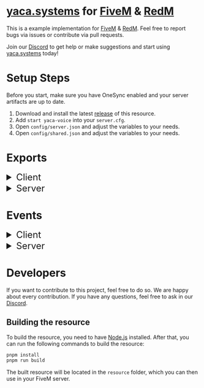 # [yaca.systems](https://yaca.systems/) for [FiveM](https://fivem.net/) & [RedM](https://redm.net/)

This is a example implementation for [FiveM](https://fivem.net/) & [RedM](https://redm.net/).
Feel free to report bugs via issues or contribute via pull requests.

Join our [Discord](http://discord.yaca.systems/) to get help or make suggestions and start
using [yaca.systems](https://yaca.systems/) today!

# Setup Steps

Before you start, make sure you have OneSync enabled and your server artifacts are up to date.

1. Download and install the latest [release](https://github.com/yaca-systems/fivem-yaca-typescript/releases) of this
   resource.
2. Add `start yaca-voice` into your `server.cfg`.
3. Open `config/server.json` and adjust the variables to your needs.
4. Open `config/shared.json` and adjust the variables to your needs.

# Exports

<details>
<summary style="font-size: x-large">Client</summary>

### General

#### `getVoiceRange(): int`

Get the current voice range of the player as `int`.

#### `getVoiceRanges(): int[]`

Get all voice ranges as `int[]`.

#### `changeVoiceRange(increase: boolean): void`

Change the voice range of the player.

#### `getMicrophoneMuteState(): boolean`

Get the microphone mute state of the player as `boolean`.

#### `getMicrophoneDisabledState(): boolean`

Get the microphone disabled state of the player as `boolean`.

#### `getSoundMuteState(): boolean`

Get the sound mute state of the player as `boolean`.

#### `getSoundDisabledState(): boolean`

Get the sound disabled state of the player as `boolean`.

#### `getPluginState(): string`

Get the current plugin state as `string`.

The state can be one of the following:

- `"NOT_CONNECTED"`: The plugin is not connected
- `"CONNECTED`: The plugin is connected
- `"OUTDATED_VERSION"`: The plugin is not the version set in the dashboard
- `"WRONG_TS_SERVER"`: The user is connected to the wrong Teamspeak server
- `"IN_INGAME_CHANNEL"`: The user is in the ingame channel
- `"IN_EXCLUDED_CHANNEL"`: The user is in an excluded channel

#### `getGlobalErrorLevel(): number`

Get the global error level as `number`.

#### `setSpectatingPlayer(playerId: number | false)`

Set the player to spectate.

| Parameter | Type              | Description       |
|-----------|-------------------|-------------------|
| playerId  | `number \| false` | the player to set |

#### `getSpectatingPlayer(): number`

Get the player the user is spectating as `number`.

### Radio

#### `enableRadio(state: boolean)`

Enables or disables the radio system.

| Parameter | Type      | Description                                    |
|-----------|-----------|------------------------------------------------|
| state     | `boolean` | `true` to enable the radio, `false` to disable |

#### `isRadioEnabled(): boolean`

Returns whether the radio system is enabled as `boolean`.

#### `changeRadioFrequency(frequency: string)`

Changes the radio frequency of the active channel.

| Parameter | Type     | Description                                |
|-----------|----------|--------------------------------------------|
| frequency | `string` | The frequency to set the active channel to |

#### `changeRadioFrequencyRaw(channel: number, frequency: string)`

Changes the radio frequency.

| Parameter | Type     | Description                                                                           |
|-----------|----------|---------------------------------------------------------------------------------------|
| channel?  | `number` | the channel number. Defaults to the current active channel when no channel is passed. |
| frequency | `string` | the frequency to set the channel to                                                   |

#### `getRadioFrequency(channel: number): string`

Returns the frequency of a radio channel as `string`.

| Parameter | Type     | Description                                                                           |
|-----------|----------|---------------------------------------------------------------------------------------|
| channel?  | `number` | the channel number. Defaults to the current active channel when no channel is passed. |

#### `muteRadioChannel()`

Mutes the current active radio channel.

#### `muteRadioChannelRaw(channel: number):ol`

Mutes a radio channel.

| Parameter | Type     | Description                                                                            |
|-----------|----------|----------------------------------------------------------------------------------------|
| channel?  | `number` | the channel to mute. Defaults to the current active channel when no channel is passed. |

#### `isRadioChannelMuted(channel: number): boolean`

Returns whether a radio channel is muted as `boolean`.

| Parameter | Type     | Description        |
|-----------|----------|--------------------|
| channel   | `number` | the channel number |

#### `setActiveRadioChannel(channel: number): bool`

Changes the active radio channel. Returns whether the operation was successful as `bool`.

| Parameter | Type     | Description           |
|-----------|----------|-----------------------|
| channel   | `number` | the new radio channel |

#### `getActiveRadioChannel(): number`

Returns the active radio channel as `number`.

#### `setSecondaryRadioChannel(channel: number): bool`

Changes the secondary radio channel. Returns whether the operation was successful as `bool`.

| Parameter | Type     | Description           |
|-----------|----------|-----------------------|
| channel   | `number` | the new radio channel |

#### `getSecondaryRadioChannel(): number`

Returns the secondary radio channel as `number`.

#### `changeRadioChannelVolume(higher: boolean): bool`

Changes the volume of the active radio channel. Returns whether the operation was successful as `bool`.

| Parameter | Type      | Description                    |
|-----------|-----------|--------------------------------|
| higher    | `boolean` | whether to increase the volume |

#### `changeRadioChannelVolumeRaw(channel: number, volume: number): bool`

Changes the volume of a radio channel. Returns whether the operation was successful as `bool`.

| Parameter | Type     | Description        |
|-----------|----------|--------------------|
| channel   | `number` | the channel number |
| volume    | `number` | the volume to set  |

#### `getRadioChannelVolume(channel: number): number`

Returns the volume of a radio channel as `number`.

| Parameter | Type     | Description        |
|-----------|----------|--------------------|
| channel   | `number` | the channel number |

#### `changeRadioChannelStereo(): bool`

Changes the stereo mode of the active radio channel. Returns whether the operation was successful as `bool`.

#### `changeRadioChannelStereoRaw(channel: number, stereo: string): bool`

Changes the stereo mode of a radio channel. Returns whether the operation was successful as `bool`.

| Parameter | Type     | Description                                                   |
|-----------|----------|---------------------------------------------------------------|
| channel   | `number` | the channel number                                            |
| stereo    | `string` | the stereo mode (`"MONO_LEFT"`, `"MONO_RIGHT"` or `"STEREO"`) |

#### `getRadioChannelStereo(channel: number): string`

Returns the stereo mode of a radio channel as `string`.

| Parameter | Type     | Description        |
|-----------|----------|--------------------|
| channel   | `number` | the channel number |

#### `radioTalkingStart(state: boolean, channel: number)`

Starts or stops talking on the radio.

| Parameter | Type      | Description                              |
|-----------|-----------|------------------------------------------|
| state     | `boolean` | `true` to start talking, `false` to stop |
| channel   | `number`  | the channel to talk on                   |

### Phone

#### `isInCall(): boolean`

Returns whether the player is in a phone call as a `boolean`.

### Megaphone

#### `getCanUseMegaphone(): boolean`

Returns whether the player can use the megaphone as a `boolean`.

#### `setCanUseMegaphone(state: boolean)`

Sets whether the player can use the megaphone.

| Parameter | Type      | Description                                             |
|-----------|-----------|---------------------------------------------------------|
| state     | `boolean` | `true` to allow using of megaphone, `false` to disallow |

### `useMegaphone(state: boolean)`

Starts or stops using the megaphone.

| Parameter | Type      | Description                            |
|-----------|-----------|----------------------------------------|
| state     | `boolean` | `true` to start using, `false` to stop |

</details>

<details>
<summary style="font-size: x-large">Server</summary>

### General

#### `getPlayerAliveStatus(source: number): bool`

Get the alive status of a player as `bool`.

| Parameter | Type     | Description       |
|-----------|----------|-------------------|
| source    | `number` | the player source |

#### `setPlayerAliveStatus(source: number, state: bool)`

Set the alive status of a player.

| Parameter | Type      | Description         |
|-----------|-----------|---------------------|
| source    | `number`  | the player source   |
| state     | `boolean` | the new alive state |

#### `getPlayerVoiceRange(source: number): number`

Get the voice range of a player as `number`.

| Parameter | Type     | Description       |
|-----------|----------|-------------------|
| source    | `number` | the player source |

#### `setPlayerVoiceRange(source: number, range: number)`

Set the voice range of a player.

| Parameter | Type     | Description                                                               |
|-----------|----------|---------------------------------------------------------------------------|
| source    | `number` | the player source                                                         |
| range     | `number` | The new voice range. Defaults to the default voice range if not provided. |

### Radio

#### `getPlayersInRadioFrequency(frequency: string): int[]`

Returns all players in a radio frequency as `int[]`.

| Parameter | Type     | Description          |
|-----------|----------|----------------------|
| frequency | `string` | the frequency to get |

#### `setPlayerRadioChannel(source: number, channel: number, frequency: string)`

Sets the radio channel of a player.

| Parameter | Type     | Description          |
|-----------|----------|----------------------|
| source    | `number` | the player source    |
| channel   | `number` | the channel to set   |
| frequency | `string` | the frequency to set |

#### `getPlayerHasLongRange(source: number): bool`

Returns whether a player has long range enabled as `bool`.

| Parameter | Type     | Description       |
|-----------|----------|-------------------|
| source    | `number` | the player source |

#### `setPlayerHasLongRange(source: number, state: bool)`

Sets the long range state of a player.

| Parameter | Type      | Description          |
|-----------|-----------|----------------------|
| source    | `number`  | the player source    |
| state     | `boolean` | the long range state |

### Phone

#### `callPlayer(source: number, target: number, state: bool)`

Creates a phone call between two players.

| Parameter | Type      | Description              |
|-----------|-----------|--------------------------|
| source    | `number`  | the player source        |
| target    | `number`  | the target player source |
| state     | `boolean` | the state of the call    |

#### `callPlayerOldEffect(source: number, target: number, state: bool)`

Creates a phone call between two players with the old effect.

| Parameter | Type      | Description              |
|-----------|-----------|--------------------------|
| source    | `number`  | the player source        |
| target    | `number`  | the target player source |
| state     | `boolean` | the state of the call    |

#### `muteOnPhone(source: number, state: bool)`

Mutes the player when using the phone.

| Parameter | Type      | Description       |
|-----------|-----------|-------------------|
| source    | `number`  | the player source |
| state     | `boolean` | the mute state    |

#### `enablePhoneSpeaker(source: number, state: bool)`

Enable or disable the phone speaker for a player.

| Parameter | Type      | Description             |
|-----------|-----------|-------------------------|
| source    | `number`  | the player source       |
| state     | `boolean` | the phone speaker state |

#### `isPlayerInCall(source: number): [bool, number[]]`

Returns whether a player is in a phone call as `[bool, number[]]`.

| Parameter | Type     | Description       |
|-----------|----------|-------------------|
| source    | `number` | the player source |

#### `setGlobalErrorLevel(level: number)`

Sets the global error level.

| Parameter | Type     | Description     |
|-----------|----------|-----------------|
| level     | `number` | the error level |

#### `getGlobalErrorLevel(): number`

Returns the global error level as `number`.

</details>

# Events

<details>
<summary style="font-size: x-large">Client</summary>

### yaca:external:pluginInitialized

The event is triggered when the plugin is initialized.

| Parameter | Type  | Description                                  |
|-----------|-------|----------------------------------------------|
| clientId  | `int` | the client id of the local user in teamspeak |

### yaca:external:pluginStateChanged

The event is triggered when the plugin state changes.

| Parameter | Type     | Description                                  |
|-----------|----------|----------------------------------------------|
| state     | `string` | the current plugin state, as explained below |

The state can be one of the following:

- `"NOT_CONNECTED"`: The plugin is not connected
- `"CONNECTED`: The plugin is connected
- `"OUTDATED_VERSION"`: The plugin is not the version set in the dashboard
- `"WRONG_TS_SERVER"`: The user is connected to the wrong Teamspeak server
- `"IN_INGAME_CHANNEL"`: The user is in the ingame channel
- `"IN_EXCLUDED_CHANNEL"`: The user is in an excluded channel

### yaca:external:voiceRangeUpdate

This event is triggered when the voice range of a player is updated.

| Parameter  | Type  | Description               |
|------------|-------|---------------------------|
| range      | `int` | the newly set voice range |
| rangeIndex | `int` | the index of the range    |

### yaca:external:muteStateChanged

DEPRECATED: Use `yaca:external:microphoneMuteStateChanged` instead.
The event is triggered when the mute state of a player changes.

| Parameter | Type      | Description        |
|-----------|-----------|--------------------|
| state     | `boolean` | the new mute state |

### yaca:external:microphoneMuteStateChanged

The event is triggered when the microphone mute state of a player changes.

| Parameter | Type      | Description        |
|-----------|-----------|--------------------|
| state     | `boolean` | the new mute state |

### yaca:external:microphoneDisabledStateChanged

The event is triggered when the microphone disabled state of a player changes.

| Parameter | Type      | Description        |
|-----------|-----------|--------------------|
| state     | `boolean` | the new mute state |

### yaca:external:soundMuteStateChanged

The event is triggered when the sound mute state of a player changes.

| Parameter | Type      | Description        |
|-----------|-----------|--------------------|
| state     | `boolean` | the new mute state |

### yaca:external:soundDisabledStateChanged

The event is triggered when the sound disabled state of a player changes.

| Parameter | Type      | Description        |
|-----------|-----------|--------------------|
| state     | `boolean` | the new mute state |

### yaca:external:isTalking

The event is triggered when a player starts or stops talking.

| Parameter | Type      | Description           |
|-----------|-----------|-----------------------|
| state     | `boolean` | the new talking state |

### yaca:external:megaphoneState

The event is triggered when the megaphone state of a player changes.

| Parameter | Type      | Description             |
|-----------|-----------|-------------------------|
| state     | `boolean` | the new megaphone state |

### yaca:external:setRadioMuteState

The event is triggered when the radio mute state of a player changes.

| Parameter | Type      | Description                                 |
|-----------|-----------|---------------------------------------------|
| channel   | `number`  | the channel where the mute state is changed |
| state     | `boolean` | the new mute state                          |

### yaca:external:isRadioEnabled

The event is triggered when the radio state of a player changes.

| Parameter | Type      | Description                                                          |
|-----------|-----------|----------------------------------------------------------------------|
| state     | `boolean` | `true` when the radio is enabled, `false` when the radio is disabled |

### yaca:external:changedActiveRadioChannel

The event is triggered when the active radio channel of a player changes.

| Parameter | Type     | Description                  |
|-----------|----------|------------------------------|
| channel   | `number` | the new active radio channel |

### yaca:external:changedSecondaryRadioChannel

The event is triggered when the secondary radio channel of a player changes.

| Parameter | Type     | Description                                       |
|-----------|----------|---------------------------------------------------|
| channel   | `number` | the new active radio channel, or `-1` if disabled |

### yaca:external:setRadioVolume

The event is triggered when the radio volume of a player changes.

| Parameter | Type     | Description           |
|-----------|----------|-----------------------|
| channel   | `number` | the channel to change |
| volume    | `number` | the new volume to set |

### yaca:external:setRadioChannelStereo

The event is triggered when the stereo mode of a radio channel changes.

| Parameter | Type     | Description                                                                                   |
|-----------|----------|-----------------------------------------------------------------------------------------------|
| channel   | `number` | the channel to change                                                                         |
| stereo    | `string` | `"MONO_LEFT"` for the left ear, `"MONO_RIGHT"` for the right ear and `"STEREO"` for both ears |

### yaca:external:setRadioFrequency

The event is triggered when the radio frequency of a player changes.

| Parameter | Type     | Description          |
|-----------|----------|----------------------|
| channel   | `number` | the channel to set   |
| frequency | `string` | the frequency to set |

### yaca:external:isRadioTalking

The event is triggered when a player starts or stops talking on the radio.

| Parameter | Type      | Description                                |
|-----------|-----------|--------------------------------------------|
| state     | `boolean` | the new talking state                      |
| channel   | `number`  | the channel where the player is talking at |

### yaca:external:isRadioReceiving

The event is triggered when a player starts or stops receiving on the radio.

| Parameter | Type      | Description                                    |
|-----------|-----------|------------------------------------------------|
| state     | `boolean` | the new receiver state                         |
| channel   | `number`  | the channel from which the player is receiving |

### yaca:external:notification

The event is triggered when a notification should be shown.

| Parameter | Type     | Description                                                  |
|-----------|----------|--------------------------------------------------------------|
| message   | `string` | the message to show                                          |
| type      | `string` | the type of the message (`"inform"`, `"error"`, `"success"`) |

Example for custom notification:

```lua
AddEventHandler('yaca:external:notification', function (message, type)
  -- Call your Notifications System here.
end)
```

### yaca:external:channelChanged

The event is triggered when the player changes the channel to the ingame or excluded channel.

| Parameter   | Type     | Description                                                                                                      |
|-------------|----------|------------------------------------------------------------------------------------------------------------------|
| channelType | `string` | `INGAME_CHANNEL` when moving into the ingame channel and `EXCLUDED_CHANNEL` when moving into a excluded channel. |

</details>

<details>
<summary style="font-size: x-large">Server</summary>

### yaca:external:changeMegaphoneState

The event is triggered when the megaphone state of a player changes.

| Parametr | Type      | Description             |
|----------|-----------|-------------------------|
| source   | `int`     | the player source       |
| state    | `boolean` | the new megaphone state |

### yaca:external:phoneCall

The event is triggered when a phone call is started or ended.

| Parameter | Type             | Description                                                                     |
|-----------|------------------|---------------------------------------------------------------------------------|
| source    | `int`            | the player source                                                               |
| target    | `int`            | the target player source                                                        |
| state     | `boolean`        | the new phone call state                                                        |
| filter    | `YacaFilterEnum` | the used filter for the phone call, can be either `PHONE` or `PHONE_HISTORICAL` |

### yaca:external:phoneSpeaker

The event is triggered when the phone speaker state of a player changes.

| Parameter | Type      | Description                 |
|-----------|-----------|-----------------------------|
| source    | `int`     | the player source           |
| state     | `boolean` | the new phone speaker state |

### yaca:external:changedRadioFrequency

The event is triggered when the radio frequency of a player changes.

| Parameter | Type     | Description                             |
|-----------|----------|-----------------------------------------|
| source    | `int`    | the player source                       |
| channel   | `int`    | the channel where the frequency was set |
| frequency | `string` | the frequency to set                    |

### yaca:external:changedRadioMuteState

The event is triggered when the radio mute state of a player changes.

| Parameter | Type      | Description                                  |
|-----------|-----------|----------------------------------------------|
| source    | `int`     | the player source                            |
| channel   | `int`     | the channel where the mute state was changed |
| state     | `boolean` | the new mute state                           |

</details>

# Developers

If you want to contribute to this project, feel free to do so. We are happy about every contribution. If you have any
questions, feel free to ask in our [Discord](http://discord.yaca.systems/).

## Building the resource

To build the resource, you need to have [Node.js](https://nodejs.org/) installed. After that, you can run the following
commands to build the resource:

```bash
pnpm install
pnpm run build
```

The built resource will be located in the `resource` folder, which you can then use in your FiveM server.
